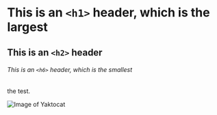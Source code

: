 # This is an `<h1>` header, which is the largest

## This is an `<h2>` header

###### This is an `<h6>` header, which is the smallest

the test.

![Image of Yaktocat](https://octodex.github.com/images/yaktocat.png)
